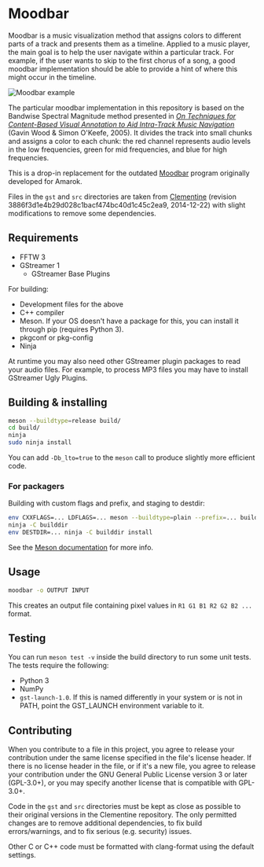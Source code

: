 # Moodbar

Moodbar is a music visualization method that assigns colors to different parts of a track and presents them as a timeline.
Applied to a music player, the main goal is to help the user navigate within a particular track.
For example, if the user wants to skip to the first chorus of a song, a good moodbar implementation should be able to provide a hint of where this might occur in the timeline.

![Moodbar example](https://user-images.githubusercontent.com/8440927/38452195-b894a060-3a2e-11e8-8573-acb542630774.png)

The particular moodbar implementation in this repository is based on the Bandwise Spectral Magnitude method presented in [*On Techniques for Content-Based Visual Annotation to Aid Intra-Track Music Navigation*](https://cratoo.de/amarok/ismir-crc.pdf) (Gavin Wood & Simon O'Keefe, 2005).
It divides the track into small chunks and assigns a color to each chunk: the red channel represents audio levels in the low frequencies, green for mid frequencies, and blue for high frequencies.

This is a drop-in replacement for the outdated [Moodbar](https://userbase.kde.org/Amarok/Manual/Various/Moodbar) program originally developed for Amarok.

Files in the `gst` and `src` directories are taken from [Clementine](https://www.clementine-player.org/) (revision 3886f3d1e4b29d028c1bacf474bc40d1c45c2ea9, 2014-12-22) with slight modifications to remove some dependencies.


## Requirements

* FFTW 3
* GStreamer 1
  * GStreamer Base Plugins

For building:

* Development files for the above
* C++ compiler
* Meson. If your OS doesn't have a package for this, you can install it through pip (requires Python 3).
* pkgconf or pkg-config
* Ninja

At runtime you may also need other GStreamer plugin packages to read your audio files.
For example, to process MP3 files you may have to install GStreamer Ugly Plugins.


## Building & installing

```sh
meson --buildtype=release build/
cd build/
ninja
sudo ninja install
```

You can add `-Db_lto=true` to the `meson` call to produce slightly more efficient code.


### For packagers

Building with custom flags and prefix, and staging to destdir:

```sh
env CXXFLAGS=... LDFLAGS=... meson --buildtype=plain --prefix=... builddir
ninja -C builddir
env DESTDIR=... ninja -C builddir install
```

See the [Meson documentation](http://mesonbuild.com/Quick-guide.html#using-meson-as-a-distro-packager) for more info.


## Usage

```sh
moodbar -o OUTPUT INPUT
```

This creates an output file containing pixel values in `R1 G1 B1 R2 G2 B2 ...` format.


## Testing

You can run `meson test -v` inside the build directory to run some unit tests.
The tests require the following:

* Python 3
* NumPy
* `gst-launch-1.0`. If this is named differently in your system or is not in PATH, point the GST_LAUNCH environment variable to it.


## Contributing

When you contribute to a file in this project, you agree to release your contribution under the same license specified in the file's license header.
If there is no license header in the file, or if it's a new file, you agree to release your contribution under the GNU General Public License version 3 or later (GPL-3.0+), or you may specify another license that is compatible with GPL-3.0+.

Code in the `gst` and `src` directories must be kept as close as possible to their original versions in the Clementine repository.
The only permitted changes are to remove additional dependencies, to fix build errors/warnings, and to fix serious (e.g. security) issues.

Other C or C++ code must be formatted with clang-format using the default settings.
